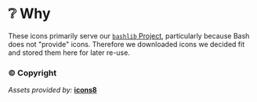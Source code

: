 # ❔ Why

These icons primarily serve our [`bashlib` Project](https://github.com/fmjstudios/bashlib), particularly because Bash does not "provide" icons. Therefore we downloaded icons we decided fit and stored them here for later re-use.

### ©️ Copyright

_Assets provided by:_ **[icons8](https://icons8.com/)**
